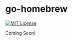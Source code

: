 go-homebrew
===========
[![MIT License](http://img.shields.io/badge/license-MIT-blue.svg?style=flat)](LICENSE)

Coming Soon!